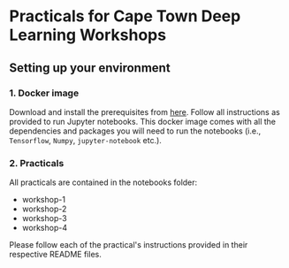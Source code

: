 # Practicals for Cape Town Deep Learning Workshops

## Setting up your environment

### 1. Docker image

Download and install the prerequisites from [here](https://github.com/LeonMVanDyk/deep-learning-course). Follow all instructions as provided to run Jupyter notebooks. This docker image comes with all the dependencies and packages you will need to run the notebooks (i.e., ```Tensorflow```, ```Numpy```, ```jupyter-notebook``` etc.).

### 2. Practicals

All practicals are contained in the notebooks folder:

* workshop-1
* workshop-2
* workshop-3
* workshop-4

Please follow each of the practical's instructions provided in their respective README files.
